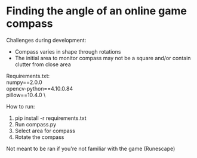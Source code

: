 # Finding the angle of an online game compass

Challenges during development:
- Compass varies in shape through rotations
- The initial area to monitor compass may not be a square and/or contain clutter from close area

Requirements.txt: \
numpy==2.0.0 \
opencv-python==4.10.0.84 \
pillow==10.4.0 \


How to run:
1. pip install -r requirements.txt
2. Run compass.py
3. Select area for compass
4. Rotate the compass

Not meant to be ran if you're not familiar with the game (Runescape)


